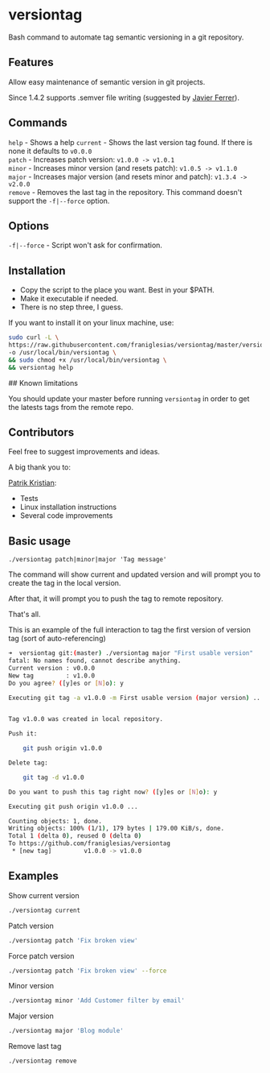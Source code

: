 # versiontag

Bash command to automate tag semantic versioning in a git repository.

## Features

Allow easy maintenance of semantic version in git projects.

Since 1.4.2 supports .semver file writing (suggested by [Javier Ferrer](https://github.com/JavierCane)).

## Commands

`help` - Shows a help
`current` - Shows the last version tag found. If there is none it defaults to `v0.0.0`  
`patch` - Increases patch version: `v1.0.0 -> v1.0.1`  
`minor` - Increases minor version (and resets patch): `v1.0.5 -> v1.1.0`  
`major` - Increases major version (and resets minor and patch): `v1.3.4 -> v2.0.0`  
`remove` - Removes the last tag in the repository. This command doesn't support the `-f|--force` option.

## Options
`-f|--force` - Script won't ask for confirmation.

## Installation

* Copy the script to the place you want. Best in your $PATH.
* Make it executable if needed.
* There is no step three, I guess.

If you want to install it on your linux machine, use:
```bash
sudo curl -L \
https://raw.githubusercontent.com/franiglesias/versiontag/master/versiontag \
-o /usr/local/bin/versiontag \
&& sudo chmod +x /usr/local/bin/versiontag \
&& versiontag help
```

## Known limitations

You should update your master before running `versiontag` in order to get the latests tags from the remote repo. 

## Contributors

Feel free to suggest improvements and ideas. 

A big thank you to:

[Patrik Kristian](https://github.com/pkristian): 

* Tests
* Linux installation instructions
* Several code improvements

## Basic usage

```
./versiontag patch|minor|major 'Tag message'
```

The command will show current and updated version and will prompt you to create the tag in the local version.

After that, it will prompt you to push the tag to remote repository.

That's all.

This is an example of the full interaction to tag the first version of version tag (sort of auto-referencing)

```bash
➜  versiontag git:(master) ./versiontag major "First usable version"
fatal: No names found, cannot describe anything.
Current version : v0.0.0
New tag         : v1.0.0
Do you agree? ([y]es or [N]o): y

Executing git tag -a v1.0.0 -m First usable version (major version) ...


Tag v1.0.0 was created in local repository.

Push it:

    git push origin v1.0.0

Delete tag:

    git tag -d v1.0.0

Do you want to push this tag right now? ([y]es or [N]o): y

Executing git push origin v1.0.0 ...

Counting objects: 1, done.
Writing objects: 100% (1/1), 179 bytes | 179.00 KiB/s, done.
Total 1 (delta 0), reused 0 (delta 0)
To https://github.com/franiglesias/versiontag
 * [new tag]         v1.0.0 -> v1.0.0
```

## Examples

Show current version

```bash
./versiontag current
```

Patch version

```bash
./versiontag patch 'Fix broken view'
```

Force patch version

```bash
./versiontag patch 'Fix broken view' --force
```

Minor version

```bash
./versiontag minor 'Add Customer filter by email'
```

Major version

```bash
./versiontag major 'Blog module'
```

Remove last tag

```bash
./versiontag remove
```
